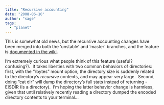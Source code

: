 ```yaml
---
title: "Recursive accounting"
date: "2008-06-16"
author: "sage"
tags: 
  - "planet"
---
```


This is somewhat old news, but the recursive accounting changes have been merged into both the ‘unstable’ and ‘master’ branches, and the feature is [documented in the wiki](http://ceph.newdream.net/wiki/Recursive_accounting).

I’m extremely curious what people think of this feature (useful? confusing?).  It takes liberties with two common behaviors of directories: first, with the “rbytes” mount option, the directory size is suddenly related to the directory’s _recursive_ contents, and may appear very large.  Second, doing “cat dir” will dump the directory’s full stats instead of returning -EISDIR (Is a directory).  I’m hoping the latter behavior change is harmless, given that until relatively recently reading a directory dumped the encoded directory contents to your terminal…

